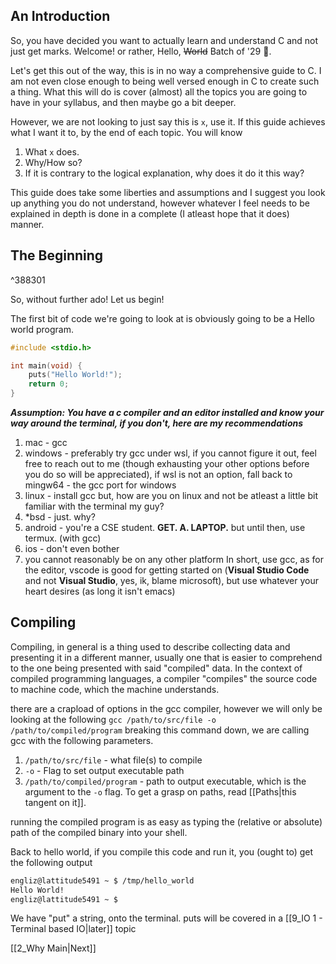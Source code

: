 ## An Introduction

So, you have decided you want to actually learn and understand C and not just get marks. Welcome! or rather, Hello, ~~World~~ Batch of '29 👋.

Let's get this out of the way, this is in no way a comprehensive guide to C. I am not even close enough to being well versed enough in C to create such a thing. What this will do is cover (almost) all the topics you are going to have in your syllabus, and then maybe go a bit deeper.

However, we are not looking to just say this is `x`, use it. If this guide achieves what I want it to, by the end of each topic. You will know
1. What `x` does.
2. Why/How so?
3. If it is contrary to the logical explanation, why does it do it this way?

This guide does take some liberties and assumptions and I suggest you look up anything you do not understand, however whatever I feel needs to be explained in depth is done in a complete (I atleast hope that it does) manner.

## The Beginning
^388301

So, without further ado! Let us begin!

The first bit of code we're going to look at is obviously going to be a Hello world program.

```c
#include <stdio.h>

int main(void) {
	puts("Hello World!");
	return 0;
}
```

***Assumption: You have a c compiler and an editor installed and know your way around the terminal, if you don't, here are my recommendations***
1. mac - gcc
2. windows - preferably try gcc under wsl, if you cannot figure it out, feel free to reach out to me (though exhausting your other options before you do so will be appreciated), if wsl is not an option, fall back to mingw64 - the gcc port for windows
3. linux - install gcc but, how are you on linux and not be atleast a little bit familiar with the terminal my guy?
4.  \*bsd - just. why?
5. android - you're a CSE student. **GET. A. LAPTOP.** but until then, use termux. (with gcc)
6. ios - don't even bother
7. you cannot reasonably be on any other platform
In short, use gcc, as for the editor, vscode is good for getting started on (**Visual Studio Code** and not **Visual Studio**, yes, ik, blame microsoft), but use whatever your heart desires (as long it isn't emacs)

## Compiling
Compiling, in general is a thing used to describe collecting data and presenting it in a different manner, usually one that is easier to comprehend to the one being presented with said "compiled" data. In the context of compiled programming languages, a compiler "compiles" the source code to machine code, which the machine understands.

there are a crapload of options in the gcc compiler, however we will only be looking at the following
`gcc /path/to/src/file -o /path/to/compiled/program`
breaking this command down, we are calling gcc with the following parameters.
1. `/path/to/src/file` - what file(s) to compile
2. `-o` - Flag to set output executable path
3. `/path/to/compiled/program` - path to output executable, which is the argument to the `-o` flag.
To get a grasp on paths, read [[Paths|this tangent on it]].

running the compiled program is as easy as typing the (relative or absolute) path of the compiled binary into your shell.

Back to hello world,
if you compile this code and run it,
you (ought to) get the following output

```bash
engliz@lattitude5491 ~ $ /tmp/hello_world 
Hello World!
engliz@lattitude5491 ~ $ 
```

We have "put" a string, onto the terminal. puts will be covered in a [[9_IO 1 - Terminal based IO|later]] topic

[[2_Why Main|Next]]